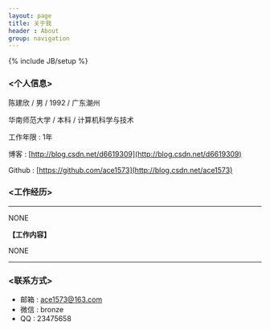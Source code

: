 ```yaml
---
layout: page
title: 关于我
header : About
group: navigation
---
```

{% include JB/setup %}

### <个人信息>

陈建欣 / 男 / 1992 / 广东潮州

华南师范大学 / 本科 / 计算机科学与技术

工作年限 : 1年

博客 : [http://blog.csdn.net/d6619309](http://blog.csdn.net/d6619309)

Github : [https://github.com/ace1573](http://blog.csdn.net/ace1573)


### <工作经历>

---

NONE

**【工作内容】**

NONE




---

### <联系方式>

 - 邮箱 : ace1573@163.com
 - 微信 : bronze
 - QQ : 23475658